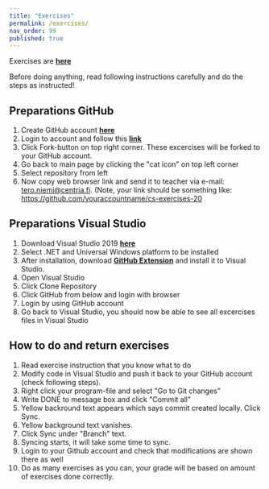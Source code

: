 ```yaml
---
title: "Exercises"
permalink: /exercises/
nav_order: 99
published: true
---
```


Exercises are [**here**](https://github.com/TeroNiemi/H2C-csharp-exercises)

Before doing anything, read following instructions carefully and do the steps as instructed!

## Preparations GitHub 
1. Create GitHub account [**here**](https://github.com/)
2. Login to account and follow this [**link**](https://github.com/TeroNiemi/H2C-csharp-exercises)
3. Click Fork-button on top right corner. These excercises will be forked to your GitHub account.
4. Go back to main page by clicking the "cat icon" on top left corner
5. Select repository from left
6. Now copy web browser link and send it to teacher via e-mail: tero.niemi@centria.fi. (Note, your link should be something like: https://github.com/youraccountname/cs-exercises-20


## Preparations Visual Studio
1. Download Visual Studio 2019 [**here**](https://visualstudio.microsoft.com/vs/)
2. Select .NET and Universal Windows platform to be installed
3. After installation, download [**GitHub Extension**](https://visualstudio.github.com/) and install it to Visual Studio.
4. Open Visual Studio
5. Click Clone Repository
6. Click GitHub from below and login with browser
7. Login by using GitHub account
8. Go back to Visual Studio, you should now be able to see all excercises files in Visual Studio

## How to do and return exercises
1. Read exercise instruction that you know what to do
2. Modify code in Visual Studio and push it back to your GitHub account (check following steps).
3. Right click your program-file and select "Go to Git changes"
4. Write DONE to message box and click "Commit all"
5. Yellow backround text appears which says commit created locally. Click Sync.
6. Yellow background text vanishes. 
7. Click Sync under "Branch" text.
8. Syncing starts, it will take some time to sync.
9. Login to your Github account and check that modifications are shown there as well
10. Do as many exercises as you can, your grade will be based on amount of exercises done correctly.

